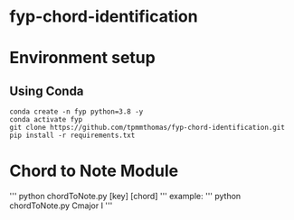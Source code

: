 # fyp-chord-identification

# Environment setup

## Using Conda
```
conda create -n fyp python=3.8 -y
conda activate fyp
git clone https://github.com/tpmmthomas/fyp-chord-identification.git
pip install -r requirements.txt
```

# Chord to Note Module
'''
python chordToNote.py [key] [chord]
'''
example:
'''
python chordToNote.py Cmajor I
'''
